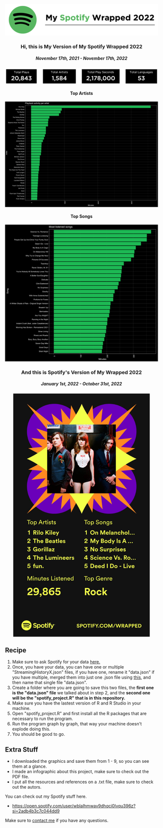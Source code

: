 <img src = "/Extra_Stuff/10.png">

<h3 align="center">Hi, this is My Version of My Spotify Wrapped 2022</h3>
<h5 align="center">November 17th, 2021 - November 17th, 2022</h5>

<p align="center"> <img src = "/Extra_Stuff/11.png" width = 750> </p>

<h4 align="center">Top Artists</h4>
<p align="center"> <img src = "/Extra_Stuff/3.png" width = 750> </p>

<h4 align="center">Top Songs</h4>
<p align="center"> <img src = "/Extra_Stuff/9.png" width = 750> </p>

<h3 align="center">And this is Spotify's Version of My Wrapped 2022</h3>
<h5 align="center">January 1st, 2022 - October 31st, 2022</h5>
<p align="center"> <img src = "/Extra_Stuff/Spotify_Wrapped_2022.png" width = 450> </p>

<h2 align="left">Recipe</h2>

1. Make sure to ask Spotify for your data [here.](https://www.spotify.com/us/account/privacy/) 
2. Once, you have your data, you can have one or multiple "StreamingHistoryX.json" files, if you have one, rename it "data.json" if you have multiple, merged them into just one .json file using [this](https://dashboard.data.gov/merge), and then name that single file "data.json".
3. Create a folder where you are going to save this two files, the **first one is the "data.json" file** we talked about in step 2, and the **second one will be the "spotify_project.R" that is in this repository.**
4. Make sure you have the lastest version of R and R Studio in your machine.
5. Open "spotify_project.R" and first install all the R packages that are necessary to run the program. 
6. Run the program graph by graph, that way your machine doesn't explode doing this.
7. You should be good to go.

<h2 align="left">Extra Stuff</h3>

- I downloaded the graphics and save them from 1 - 9, so you can see them at a glance.
- I made an infographic about this project, make sure to check out the PDF file.
- I put all the resources and references on a .txt file, make sure to check out the autors.

You can check out my Spotify stuff here.
- https://open.spotify.com/user/wblalhmwav9dhqci0lvqu396z?si=2adb4b3c7c044dd9

Make sure to [contact me](https://github.com/hibrantapia) if you have any questions.
